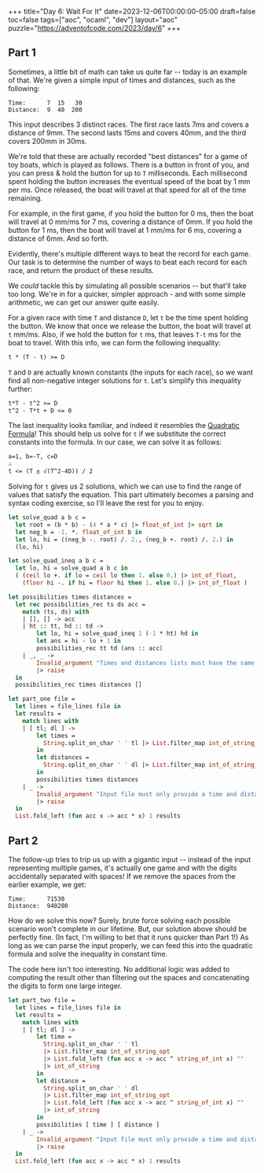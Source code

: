 +++
title="Day 6: Wait For It"
date=2023-12-06T00:00:00-05:00
draft=false
toc=false
tags=["aoc", "ocaml", "dev"]
layout="aoc"
puzzle="https://adventofcode.com/2023/day/6"
+++

## Part 1

Sometimes, a little bit of math can take us quite far -- today is an example of that.  We're given a simple input of times and distances, such as the following:

```text
Time:      7  15   30
Distance:  9  40  200
```

This input describes 3 distinct races.  The first race lasts 7ms and covers a distance of 9mm.  The second lasts 15ms and covers 40mm, and the third covers 200mm in 30ms.

We're told that these are actually recorded "best distances" for a game of toy boats, which is played as follows. There is a button in front of you, and you can press & hold the button for up to `T` milliseconds.  Each millisecond spent holding the button increases the eventual speed of the boat by 1 mm per ms.  Once released, the boat will travel at that speed for all of the time remaining.  

For example, in the first game, if you hold the button for 0 ms, then the boat will travel at 0 mm/ms for 7 ms, covering a distance of 0mm.  If you hold the button for 1 ms, then the boat will travel at 1 mm/ms for 6 ms, covering a distance of 6mm.  And so forth.

Evidently, there's multiple different ways to beat the record for each game.  Our task is to determine the number of ways to beat each record for each race, and return the product of these results.

We _could_ tackle this by simulating all possible scenarios -- but that'll take too long.  We're in for a quicker, simpler approach - and with some simple arithmetic, we can get our answer quite easily.

For a given race with time `T` and distance `D`, let `t` be the time spent holding the button.  We know that once we release the button, the boat will travel at `t` mm/ms.  Also, if we hold the button for `t` ms, that leaves `T-t` ms for the boat to travel.  With this info, we can form the following inequality:

```latex
t * (T - t) >= D
```

`T` and `D` are actually known constants (the inputs for each race), so we want find all non-negative integer solutions for `t`.  Let's simplify this inequality further:

```latex
t*T - t^2 >= D
t^2 - T*t + D <= 0
```

The last inequality looks familiar, and indeed it resembles the [Quadratic Formula](https://en.wikipedia.org/wiki/Quadratic_formula)!  This should help us solve for `t` if we substitute the correct constants into the formula.  In our case, we can solve it as follows:

```latex
a=1, b=-T, c=D
∴
t <= (T ± √(T^2-4D)) / 2
```

Solving for `t` gives us 2 solutions, which we can use to find the range of values that satisfy the equation.  This part ultimately becomes a parsing and syntax coding exercise, so I'll leave the rest for you to enjoy.

```ocaml
let solve_quad a b c =
  let root = (b * b) - (4 * a * c) |> float_of_int |> sqrt in
  let neg_b = -1. *. float_of_int b in
  let lo, hi = ((neg_b -. root) /. 2., (neg_b +. root) /. 2.) in
  (lo, hi)

let solve_quad_ineq a b c =
  let lo, hi = solve_quad a b c in
  ( (ceil lo +. if lo = ceil lo then 1. else 0.) |> int_of_float,
    (floor hi -. if hi = floor hi then 1. else 0.) |> int_of_float )

let possibilities times distances =
  let rec possibilities_rec ts ds acc =
    match (ts, ds) with
    | [], [] -> acc
    | ht :: tt, hd :: td ->
        let lo, hi = solve_quad_ineq 1 (-1 * ht) hd in
        let ans = hi - lo + 1 in
        possibilities_rec tt td (ans :: acc)
    | _, _ ->
        Invalid_argument "Times and distances lists must have the same length."
        |> raise
  in
  possibilities_rec times distances []

let part_one file =
  let lines = file_lines file in
  let results =
    match lines with
    | [ tl; dl ] ->
        let times =
          String.split_on_char ' ' tl |> List.filter_map int_of_string_opt
        in
        let distances =
          String.split_on_char ' ' dl |> List.filter_map int_of_string_opt
        in
        possibilities times distances
    | _ ->
        Invalid_argument "Input file must only provide a time and distance line"
        |> raise
  in
  List.fold_left (fun acc x -> acc * x) 1 results
```

## Part 2

The follow-up tries to trip us up with a gigantic input -- instead of the input representing multiple games, it's actually one game and with the digits accidentally separated with spaces!  If we remove the spaces from the earlier example, we get:

```text
Time:      71530
Distance:  940200
```

How do we solve this now? Surely, brute force solving each possible scenario won't complete in our lifetime.  But, our solution above should be perfectly fine.  (In fact, I'm willing to bet that it runs quicker than Part 1!)  As long as we can parse the input properly, we can feed this into the quadratic formula and solve the inequality in constant time.

The code here isn't too interesting.  No additional logic was added to computing the result other than filtering out the spaces and concatenating the digits to form one large integer.

```ocaml
let part_two file =
  let lines = file_lines file in
  let results =
    match lines with
    | [ tl; dl ] ->
        let time =
          String.split_on_char ' ' tl
          |> List.filter_map int_of_string_opt
          |> List.fold_left (fun acc x -> acc ^ string_of_int x) ""
          |> int_of_string
        in
        let distance =
          String.split_on_char ' ' dl
          |> List.filter_map int_of_string_opt
          |> List.fold_left (fun acc x -> acc ^ string_of_int x) ""
          |> int_of_string
        in
        possibilities [ time ] [ distance ]
    | _ ->
        Invalid_argument "Input file must only provide a time and distance line"
        |> raise
  in
  List.fold_left (fun acc x -> acc * x) 1 results
```
